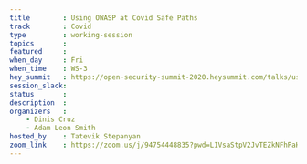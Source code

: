 ```yaml
---
title        : Using OWASP at Covid Safe Paths
track        : Covid
type         : working-session
topics       :
featured     :
when_day     : Fri
when_time    : WS-3
hey_summit   : https://open-security-summit-2020.heysummit.com/talks/using-owasp-at-covid-safe-paths-5pm-bst/
session_slack:
status       : 
description  :
organizers   :
    - Dinis Cruz
    - Adam Leon Smith
hosted_by    : Tatevik Stepanyan
zoom_link    : https://zoom.us/j/94754448835?pwd=L1VsaStpV2JvTEZkNFhPaHZZNEpKUT09  
---
```



